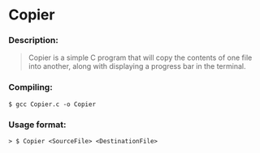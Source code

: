 # Copier
### Description:
> Copier is a simple C program that will copy the contents of one file into another, along with displaying a progress bar in the terminal. 

### Compiling:
```
$ gcc Copier.c -o Copier
```

### Usage format:
```
> $ Copier <SourceFile> <DestinationFile>
```
